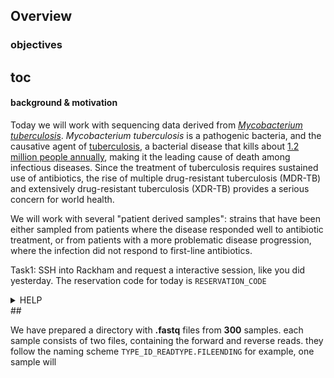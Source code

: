 
## Overview
### objectives
## toc

#### background & motivation
Today we will work with sequencing data derived from [_Mycobacterium tuberculosis_](https://en.wikipedia.org/wiki/Mycobacterium_tuberculosis).
 _Mycobacterium tuberculosis_ is a pathogenic bacteria, and the causative agent of [tuberculosis](https://en.wikipedia.org/wiki/Tuberculosis), a bacterial disease that kills about [1.2 million people annually](https://www.who.int/tb/publications/global_report/en/), making it the leading cause of death among infectious diseases.
 Since the treatment of tuberculosis requires sustained use of antibiotics, the rise of  multiple drug-resistant tuberculosis (MDR-TB) and extensively drug-resistant tuberculosis (XDR-TB) provides a serious concern for world health.

We will work with several "patient derived samples": strains that have been either sampled from patients where the disease responded well to antibiotic treatment, or from patients with a more problematic disease progression, where the infection did not respond to first-line antibiotics.

Task1:
SSH into Rackham and request a interactive session, like you did yesterday.
The reservation code for today is ```RESERVATION_CODE ```

<details><summary>HELP</summary>
<p>
```bash
salloc -A g2019015 -t 04:00:00 -p core -n 5 --no-shell --reservation=g2019015_3 \
-M snowy &
## find your node:
squeue -u <username> -M snowy
## connect to your node:
ssh -Y <nodename>
```
</p>
</details>
  ##  


We have prepared a directory with **.fastq** files from **300** samples.
each sample consists of two files, containing the forward and reverse reads.
they follow the naming scheme   ```TYPE_ID_READTYPE.FILEENDING```
for example, one sample will
